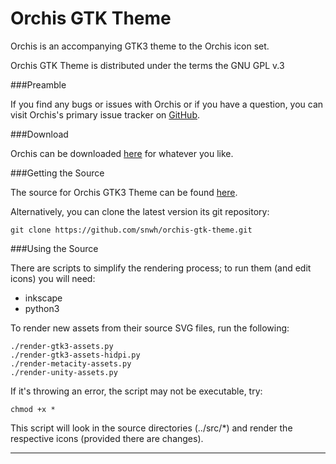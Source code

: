 Orchis GTK Theme
==============

Orchis is an accompanying GTK3 theme to the Orchis icon set.

Orchis GTK Theme is distributed under the terms the GNU GPL v.3

###Preamble

If you find any bugs or issues with Orchis or if you have a question, you can visit Orchis's primary issue tracker on [GitHub](https://github.com/snwh/orchis-gtk-theme/issues).

###Download

Orchis can be downloaded [here](http://www.mokaproject.com/orchis-gtk-theme/#download) for whatever you like.

###Getting the Source

The source for Orchis GTK3 Theme can be found [here](https://github.com/snwh/orchis-gtk-theme).

Alternatively, you can clone the latest version its git repository:

    git clone https://github.com/snwh/orchis-gtk-theme.git

###Using the Source

There are scripts to simplify the rendering process; to run them (and edit icons) you will need:

 * inkscape
 * python3

To render new assets from their source SVG files, run the following:

    ./render-gtk3-assets.py
    ./render-gtk3-assets-hidpi.py
    ./render-metacity-assets.py
    ./render-unity-assets.py

If it's throwing an error, the script may not be executable, try:
	
	chmod +x *

This script will look in the source directories (../src/*) and render the respective icons (provided there are changes).

-----------